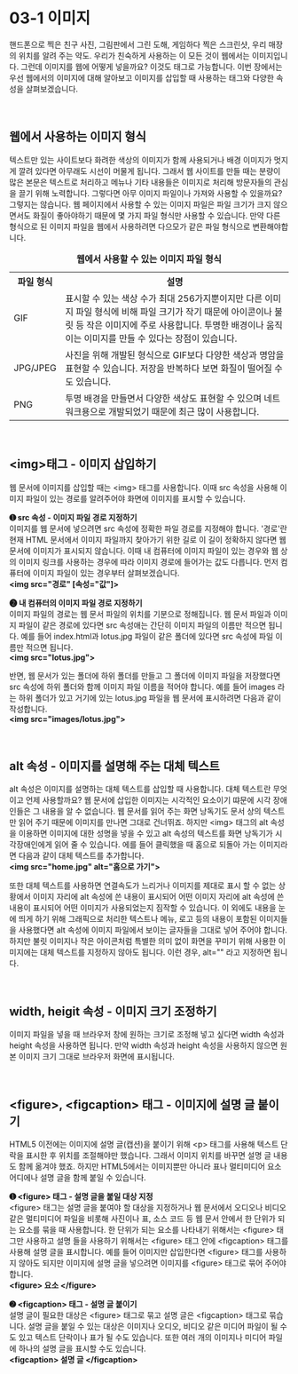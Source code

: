 <h1>03-1 이미지</h1>

  <p>
    핸드폰으로 찍은 친구 사진, 그림판에서 그린 도해, 게임하다 찍은 스크린샷, 우리 매장의 위치를 알려 주는 약도. 우리가 친숙하게 사용하는 이 모든 것이 웹에서는 이미지입니다. 그런데 이미지를 웹에 어떻게 넣을까요? 이것도 태그로 가능합니다. 이번 장에서는 우선 웹에서의 이미지에 대해 알아보고 이미지를 삽입할 때 사용하는 태그와 다양한 속성을 살펴보겠습니다.
  </p><br>

<h2>웹에서 사용하는 이미지 형식</h2>
  <p>
  텍스트만 있는 사이트보다 화려한 색상의 이미지가 함께 사용되거나 배경 이미지가 멋지게 깔려 있다면 아무래도 시선이 머물게 됩니다. 그래서 웹 사이트를 만들 때는 분량이 많은 본문은 텍스트로 처리하고 메뉴나 기타 내용들은 이미지로 처리해 방문자들의 관심을 끌기 위해 노력합니다. 그렇다면 아무 이미지 파일이나 가져와 사용할 수 있을까요? 그렇지는 않습니다. 웹 페이지에서 사용할 수 있는 이미지 파일은 파일 크기가 크지 않으면서도 화질이 좋아야하기 때문에 몇 가지 파일 형식만 사용할 수 있습니다. 만약 다른 형식으로 된 이미지 파일을 웹에서 사용하려면 다으모가 같은 파일 형식으로 변환해야합니다.
</p>

  <p>
  <table>
  <caption><b>웹에서 사용할 수 있는 이미지 파일 형식</b></caption>
  <tr>
  <th>파일 형식</th>
  <th>설명</th>
  </tr>
    <tr>
  <td>GIF</td>
<td>표시할 수 있는 색상 수가 최대 256가지뿐이지만 다른 이미지 파일 형식에 비해 파일 크기가 작기 때문에 아이콘이나 불릿 등 작은 이미지에 주로 사용합니다. 투명한 배경이나 움직이는 이미지를 만들 수 있다는 장점이 있습니다.</td>
  </tr>
      <tr>
  <td>JPG/JPEG</td>
<td>사진을 위해 개발된 형식으로 GIF보다 다양한 색상과 명암을 표현할 수 있습니다. 저장을 반복하다 보면 화질이 떨어질 수도 있습니다.</td>
  </tr>
      <tr>
  <td>PNG</td>
<td>투명 배경을 만들면서 다양한 색상도 표현할 수 있으며 네트워크용으로 개발되었기 때문에 최근 많이 사용합니다.</td>
  </tr>
  </table>
  </p><br>

<h2>&lt;img&gt;태그 - 이미지 삽입하기</h2>
  <p>
  웹 문서에 이미지를 삽입할 때는 &lt;img&gt; 태그를 사용합니다. 이때 src 속성을 사용해 이미지 파일이 있는 경로를 알려주어야 화면에 이미지를 표시할 수 있습니다.
  </p>

  <p>
  <b>➊ src 속성 - 이미지 파일 경로 지정하기</b><br>
  이미지를 웹 문서에 넣으려면 src 속성에 정확한 파일 경로를 지정해야 합니다. '경로'란 현재 HTML 문서에서 이미지 파일까지 찾아가기 위한 길로 이 길이 정확하지 않다면 웹 문서에 이미지가 표시되지 않습니다. 이때 내 컴퓨터에 이미지 파일이 있는 경우와 웹 상의 이미지 링크를 사용하는 경우에 따라 이미지 경로에 들어가는 값도 다릅니다. 먼저 컴퓨터에 이미지 파일이 있는 경우부터 살펴보겠습니다.<br>
   <b>&lt;img src="경로" [속성="값"]&gt;</b>
  </p>

  <p>
  <b>➋ 내 컴퓨터의 이미지 파일 경로 지정하기</b><br>
  이미지 파일의 경로는 웹 문서 파일의 위치를 기분으로 정해집니다. 웹 문서 파일과 이미지 파일이 같은 경로에 있다면 src 속성애는 간단히 이미지 파일의 이름만 적으면 됩니다. 예를 들어 index.html과 lotus.jpg 파일이 같은 폴더에 있다면 src 속성에 파일 이름만 적으면 됩니다.<br>
    <b>&lt;img src="lotus.jpg"&gt;</b>
  </p>

  <p>
  반면, 웹 문서가 있는 폴더에 하위 폴더를 만들고 그 폴더에 이미지 파일을 저장했다면 src 속성에 하위 폴더와 함께 이미지 파일 이름을 적어야 합니다. 예를 들어 images 라는 하위 폴더가 있고 거기에 있는 lotus.jpg 파일을 웹 문서에 표시하려면 다음과 같이 작성합니다.<br>
    <b>&lt;img src="images/lotus.jpg"&gt;</b>
  </p><br>

  <h2>alt 속성 - 이미지를 설명해 주는 대체 텍스트</h2>
  <p>
  alt 속성은 이미지를 설명하는 대체 텍스트를 삽입할 때 사용합니다. 대체 텍스트란 무엇이고 언제 사용할까요? 웹 문서에 삽입한 이미지는 시각적인 요소이기 땨문에 시각 장애인들은 그 내용을 알 수 없습니다. 웹 문서를 읽어 주는 화면 낭독기도 문서 상의 텍스트만 읽어 주기 때문에 이미지를 만나면 그대로 건너뛰죠. 하지만 &lt;img&gt; 태그의 alt 속성을 이용하면 이미지에 대한 성명을 넣을 수 있고 alt 속성의 텍스트를 화면 낭독기가 시각장애인에게 읽어 줄 수 있습니다. 에를 들어 클릭했을 때 홈으로 되돌아 가는 이미지라면 다음과 같이 대체 텍스트를 추가합니다.<br>
    <b>&lt;img src="home.jpg" alt="홈으로 가기"&gt;</b></p>
    <p>
  또한 대체 텍스트를 사용하면 연결속도가 느리거나 이미지를 제대로 표시 할 수 없는 상황에서 이미지 자리에 alt 속성에 쓴 내용이 표시되어 어떤 이미지 자리에 alt 속성에 쓴 내용이 표시되어 어떤 이미지가 사용되었는지 짐작할 수 있습니다. 이 외에도 내용을 눈에 띄게 하기 위해 그래픽으로 처리한 텍스트나 메뉴, 로고 등의 내용이 포함된 이미지들을 사용했다면 alt 속성에 이미지 파일에서 보이는 글자들을 그대로 넣어 주어야 합니다. 하지만 불릿 이미지나 작은 아이콘처럼 특별한 의미 없이 화면을 꾸미기 위해 사용한 이미지에는 대체 텍스트를 지정하지 않아도 됩니다. 이런 경우, alt="" 라고 지정하면 됩니다.
</p><br>

  <h2>width, heigit 속성 - 이미지 크기 조정하기</h2>
  <p>
  이미지 파일을 넣을 때 브라우저 창에 원하는 크기로 조정해 넣고 싶다면 width 속성과 height 속성을 사용하면 됩니다. 만약 width 속성과 height 속성을 사용하지 않으면 원본 이미지 크기 그대로 브라우저 화면에 표시됩니다.
</p><br>

  <h2>&lt;figure&gt;, &lt;figcaption&gt; 태그 - 이미지에 설명 글 붙이기</h2>
  <p>
  HTML5 이전에는 이미지에 설명 글(캡션)을 붙이기 위해 &lt;p&gt; 태그를 사용해 텍스트 단락을 표시한 후 위치를 조절해야만 했습니다. 그래서 이미지 위치를 바꾸면 설명 글 내용도 함께 옮겨야 했죠. 하지만 HTML5에서는 이미지뿐만 아니라 표나 멀티미디어 요소 어디에나 설명 글을 함께 붙일 수 있습니다.
</p>

 <p>
  <b>➊ &lt;figure&gt; 태그 - 설명 글을 붙일 대상 지정</b><br>
&lt;figure&gt; 태그는 설명 글을 붙여야 할 대상을 지정하거나 웹 문서에서 오디오나 비디오 같은 멀티미디어 파일을 비롯해 사진이나 표, 소스 코드 등 웹 문서 안에서 한 단위가 되는 요소를 묶을 때 사용합니다. 한 단위가 되는 요소를 나타내기 위해서는 &lt;figure&gt; 태그만 사용하고 설명 들을 사용하기 위해서는 &lt;figure&gt; 태그 안에 &lt;figcaption&gt; 태그를 사용해 설명 글을 표시합니다. 예를 들어 이미지만 삽입한다면 &lt;figure&gt; 태그를 사용하지 않아도 되지만 이미지에 설명 글을 넣으려면 이미지를 &lt;figure&gt; 태그로 묶어 주어야 합니다.<br>
    <b>&lt;figure&gt; 요소 &lt;/figure&gt;</b>
  </p>
  <b>➋ &lt;figcaption&gt; 태그 - 설명 글 붙이기</b><br>
설명 글이 필요한 대상은 &lt;figure&gt; 태그로 묶고 설명 글은 &lt;figcaption&gt; 태그로 묶습니다. 설명 글을 붙일 수 있는 대상은 이미지나 오디오, 비디오 같은 미디어 파일이 될 수도 있고 텍스트 단락이나 표가 될 수도 있습니다. 또한 여러 개의 이미지나 미디어 파일에 하나의 설명 글을 표시할 수도 있습니다.<br>
    <b>&lt;figcaption&gt; 설명 글 &lt;/figcaption&gt;</b>
  </p>
